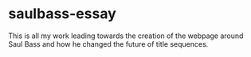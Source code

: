 # saulbass-essay
This is all my work leading towards the creation of the webpage around Saul Bass and how he changed the future of title sequences.
